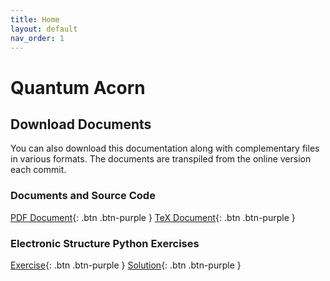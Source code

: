 ```yaml
---
title: Home
layout: default
nav_order: 1
---
```


# Quantum Acorn

## Download Documents

You can also download this documentation along with complementary files in various formats. The documents are transpiled from the online version each commit.

### Documents and Source Code

[PDF Document](/acorn/tex/main.pdf){: .btn .btn-purple }
[TeX Document](/acorn/tex/main.tex){: .btn .btn-purple }

### Electronic Structure Python Exercises

[Exercise](/acorn/python/exercise/resmet_exercise.py){: .btn .btn-purple }
[Solution](/acorn/python/resmet.py){: .btn .btn-purple }
